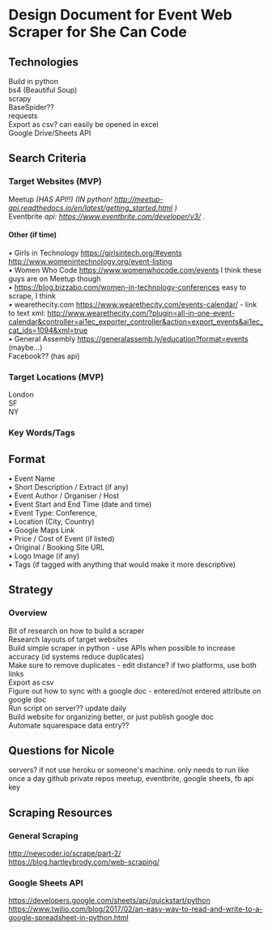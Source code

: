 # Design Document for Event Web Scraper for She Can Code

## Technologies
Build in python   
bs4 (Beautiful Soup)  
scrapy  
  BaseSpider??  
requests  
Export as csv? can easily be opened in excel  
Google Drive/Sheets API  

## Search Criteria
### Target Websites (MVP)
Meetup _(HAS API!!)_ _(IN python! http://meetup-api.readthedocs.io/en/latest/getting_started.html )_  
Eventbrite _api: https://www.eventbrite.com/developer/v3/ ._  
#### Other (if time)
•	Girls in Technology https://girlsintech.org/#events http://www.womenintechnology.org/event-listing  
•	Women Who Code https://www.womenwhocode.com/events I think these guys are on Meetup though  
•	https://blog.bizzabo.com/women-in-technology-conferences easy to scrape, I think  
•	wearethecity.com https://www.wearethecity.com/events-calendar/ - link to text xml: http://www.wearethecity.com/?plugin=all-in-one-event-calendar&controller=ai1ec_exporter_controller&action=export_events&ai1ec_cat_ids=1094&xml=true  
•	General Assembly https://generalassemb.ly/education?format=events (maybe...)  
Facebook?? (has api)  
### Target Locations (MVP)
London  
SF  
NY  
### Key Words/Tags

## Format
•	Event Name  
•	Short Description / Extract (if any)  
•	Event Author / Organiser / Host  
•	Event Start and End Time (date and time)  
•	Event Type: Conference,  
•	Location (City, Country)  
•	Google Maps Link  
•	Price / Cost of Event (if listed)  
•	Original / Booking Site URL  
•	Logo Image (if any)  
•	Tags (if tagged with anything that would make it more descriptive)  

## Strategy
### Overview
Bit of research on how to build a scraper  
Research layouts of target websites  
Build simple scraper in python - use APIs when possible to increase accuracy (id systems reduce duplicates)  
Make sure to remove duplicates - edit distance? if two platforms, use both links  
Export as csv  
Figure out how to sync with a google doc - entered/not entered attribute on google doc  
Run script on server?? update daily  
Build website for organizing better, or just publish google doc  
Automate squarespace data entry??  


## Questions for Nicole
servers? if not use heroku or someone's machine. only needs to run like once a day
github private repos 
meetup, eventbrite, google sheets, fb api key


## Scraping Resources
### General Scraping
http://newcoder.io/scrape/part-2/  
https://blog.hartleybrody.com/web-scraping/
### Google Sheets API
https://developers.google.com/sheets/api/quickstart/python  
https://www.twilio.com/blog/2017/02/an-easy-way-to-read-and-write-to-a-google-spreadsheet-in-python.html
